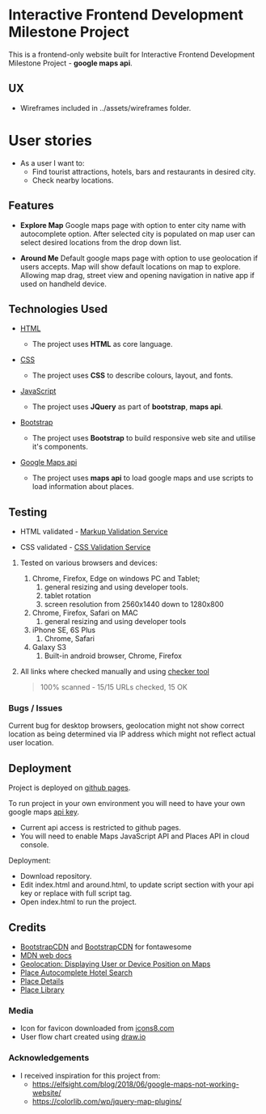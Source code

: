 # Interactive Frontend Development Milestone Project  

This is a frontend-only website built for Interactive Frontend Development Milestone Project - **google maps api**.

## UX

- Wireframes included in ../assets/wireframes folder.

# User stories

- As a user I want to:
  - Find tourist attractions, hotels, bars and restaurants in desired city.
  - Check nearby locations.

## Features

- **Explore Map** Google maps page with option to enter city name with autocomplete option. After selected city is populated on map user can select desired locations from the drop down list.

- **Around Me** Default google maps page with option to use geolocation if users accepts. Map will show default locations on map to explore. Allowing map drag, street view and opening navigation in native app if used on handheld device.

## Technologies Used

- [HTML](https://w3c.github.io/html/)
    - The project uses **HTML** as core language.

- [CSS](https://www.w3.org/Style/CSS/Overview.en.html)
    - The project uses **CSS** to describe colours, layout, and fonts.

- [JavaScript](https://www.javascript.com/)
    - The project uses **JQuery** as part of **bootstrap**, **maps api**.

- [Bootstrap](https://getbootstrap.com/)
    - The project uses **Bootstrap** to build responsive web site and utilise it's components.
- [Google Maps api](https://cloud.google.com/maps-platform/)
    -  The project uses **maps api** to load google maps and use scripts to load information about places.

## Testing

- HTML validated - [Markup Validation Service](https://validator.w3.org/)

- CSS validated - [CSS Validation Service](https://jigsaw.w3.org/css-validator/)

1. Tested on various browsers and devices:
    1. Chrome, Firefox, Edge on windows PC and Tablet;
        1. general resizing and using developer tools.
        2. tablet rotation
        3. screen resolution from 2560x1440 down to 1280x800
    2. Chrome, Firefox, Safari on MAC
        1. general resizing and using developer tools
    3. iPhone SE, 6S Plus
        1. Chrome, Safari
    4. Galaxy S3
        1. Built-in android browser, Chrome, Firefox

2. All links where checked manually and using [checker tool](https://www.deadlinkchecker.com/website-dead-link-checker.asp)
    > 100% scanned - 15/15 URLs checked, 15 OK

### Bugs / Issues

Current bug for desktop browsers, geolocation might not show correct location as being determined via IP address which might not reflect actual user location.

## Deployment

Project is deployed on [github pages](https://dmtry.github.io/ifdmp-dn/index.html).

To run project in your own environment you will need to have your own google maps [api key](https://developers.google.com/maps/documentation/embed/get-api-key).
- Current api access is restricted to github pages.
- You will need to enable Maps JavaScript API and Places API in cloud console.

Deployment:
- Download repository.
- Edit index.html and around.html, to update script section with your api key or replace with full script tag.
- Open index.html to run the project.

## Credits

- [BootstrapCDN](https://www.bootstrapcdn.com/) and [BootstrapCDN](https://www.bootstrapcdn.com/fontawesome/) for fontawesome
- [MDN web docs](https://developer.mozilla.org/en-US/docs/Web/API/Location/reload)
- [Geolocation: Displaying User or Device Position on Maps](https://developers.google.com/maps/documentation/javascript/geolocation)
- [Place Autocomplete Hotel Search](https://developers.google.com/maps/documentation/javascript/examples/places-autocomplete-hotelsearch#try-it-yourself)
- [Place Details](https://developers.google.com/places/web-service/details)
- [Place Library](https://developers.google.com/maps/documentation/javascript/places#place_details)

### Media

- Icon for favicon downloaded from [icons8.com](https://icons8.com/icons/set/travel)
- User flow chart created using [draw.io](https://www.draw.io)

### Acknowledgements

- I received inspiration for this project from:
    -  https://elfsight.com/blog/2018/06/google-maps-not-working-website/
    -  https://colorlib.com/wp/jquery-map-plugins/

